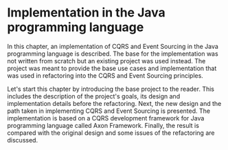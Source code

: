 # Implementation in the Java programming language

In this chapter, an implementation of CQRS and Event Sourcing in the Java programming language is  described. The base for the implementation was not written from scratch but an existing project was used instead. The project was meant to provide the base use cases and implementation that was used in refactoring into the CQRS and Event Sourcing principles.

Let's start this chapter by introducing the base project to the reader. This includes the description of the project's goals, its design and implementation details before the refactoring. Next, the new design and the path taken in implementing CQRS and Event Sourcing is presented. The implementation is based on a CQRS development framework for Java programming language called Axon Framework. Finally, the result is compared with the original design and some issues of the refactoring are discussed.

